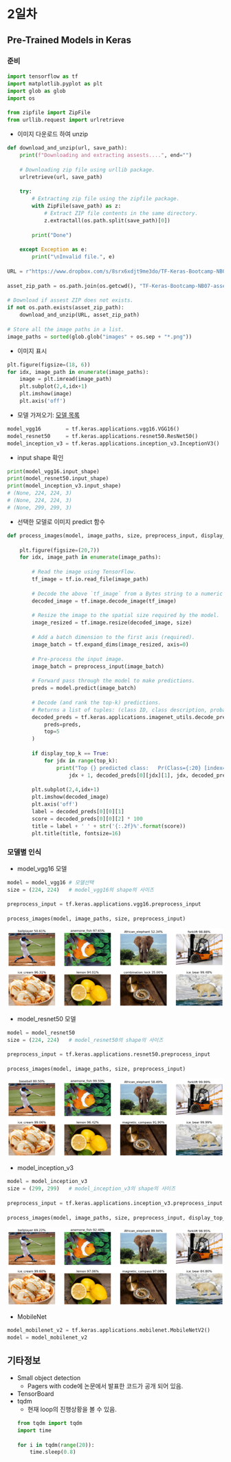 # 2일차

## Pre-Trained Models in Keras
### 준비
```py
import tensorflow as tf
import matplotlib.pyplot as plt
import glob as glob
import os

from zipfile import ZipFile
from urllib.request import urlretrieve
```
+ 이미지 다운로드 하여 unzip
```py
def download_and_unzip(url, save_path):
    print(f"Downloading and extracting assests....", end="")

    # Downloading zip file using urllib package.
    urlretrieve(url, save_path)

    try:
        # Extracting zip file using the zipfile package.
        with ZipFile(save_path) as z:
            # Extract ZIP file contents in the same directory.
            z.extractall(os.path.split(save_path)[0])

        print("Done")

    except Exception as e:
        print("\nInvalid file.", e)

URL = r"https://www.dropbox.com/s/8srx6xdjt9me3do/TF-Keras-Bootcamp-NB07-assets.zip?dl=1"

asset_zip_path = os.path.join(os.getcwd(), "TF-Keras-Bootcamp-NB07-assets.zip")

# Download if assest ZIP does not exists.
if not os.path.exists(asset_zip_path):
    download_and_unzip(URL, asset_zip_path)

# Store all the image paths in a list.
image_paths = sorted(glob.glob("images" + os.sep + "*.png"))
```
+ 이미지 표시
```py
plt.figure(figsize=(18, 6))
for idx, image_path in enumerate(image_paths):
    image = plt.imread(image_path)
    plt.subplot(2,4,idx+1)
    plt.imshow(image)
    plt.axis('off')
```
+ 모델 가져오기: [모델 목록](https://www.tensorflow.org/api_docs/python/tf/keras/applications/MobileNet?_gl=1*aauqlt*_up*MQ..*_ga*MTgyMjgxODU2NS4xNzEzMjM5NzIx*_ga_W0YLR4190T*MTcxMzIzOTcyMC4xLjAuMTcxMzIzOTcyMC4wLjAuMA..)
```py
model_vgg16        = tf.keras.applications.vgg16.VGG16()
model_resnet50     = tf.keras.applications.resnet50.ResNet50()
model_inception_v3 = tf.keras.applications.inception_v3.InceptionV3()
```
+ input shape 확인
```py
print(model_vgg16.input_shape)
print(model_resnet50.input_shape)
print(model_inception_v3.input_shape)
# (None, 224, 224, 3)
# (None, 224, 224, 3)
# (None, 299, 299, 3)
```
+ 선택한 모델로 이미지 predict 함수
```py
def process_images(model, image_paths, size, preprocess_input, display_top_k=False, top_k=2):

    plt.figure(figsize=(20,7))
    for idx, image_path in enumerate(image_paths):

        # Read the image using TensorFlow.
        tf_image = tf.io.read_file(image_path)

        # Decode the above `tf_image` from a Bytes string to a numeric Tensor.
        decoded_image = tf.image.decode_image(tf_image)

        # Resize the image to the spatial size required by the model.
        image_resized = tf.image.resize(decoded_image, size)

        # Add a batch dimension to the first axis (required).
        image_batch = tf.expand_dims(image_resized, axis=0)

        # Pre-process the input image.
        image_batch = preprocess_input(image_batch)

        # Forward pass through the model to make predictions.
        preds = model.predict(image_batch)

        # Decode (and rank the top-k) predictions.
        # Returns a list of tuples: (class ID, class description, probability)
        decoded_preds = tf.keras.applications.imagenet_utils.decode_predictions(
            preds=preds,
            top=5
        )

        if display_top_k == True:
            for jdx in range(top_k):
                print("Top {} predicted class:   Pr(Class={:20} [index={:4}]) = {:5.2f}".format(
                    jdx + 1, decoded_preds[0][jdx][1], jdx, decoded_preds[0][jdx][2] * 100))

        plt.subplot(2,4,idx+1)
        plt.imshow(decoded_image)
        plt.axis('off')
        label = decoded_preds[0][0][1]
        score = decoded_preds[0][0][2] * 100
        title = label + ' ' + str('{:.2f}%'.format(score))
        plt.title(title, fontsize=16)
```
### 모델별 인식
+ model_vgg16 모델
```py
model = model_vgg16 # 모델선택
size = (224, 224)   # model_vgg16의 shape의 사이즈

preprocess_input = tf.keras.applications.vgg16.preprocess_input

process_images(model, image_paths, size, preprocess_input)
```
![model_vgg16](./images/model_vgg16.png)
+ model_resnet50 모델
```py
model = model_resnet50
size = (224, 224)   # model_resnet50의 shape의 사이즈

preprocess_input = tf.keras.applications.resnet50.preprocess_input

process_images(model, image_paths, size, preprocess_input)
```
![model_resnet50](./images/model_resnet50.png)

+ model_inception_v3
```py
model = model_inception_v3
size = (299, 299)   # model_inception_v3의 shape의 사이즈

preprocess_input = tf.keras.applications.inception_v3.preprocess_input

process_images(model, image_paths, size, preprocess_input, display_top_k=True)
```
![model_inception_v3](./images/model_inception_v3.png)

+ MobileNet
```py
model_mobilenet_v2 = tf.keras.applications.mobilenet.MobileNetV2()
model = model_mobilenet_v2
```

## 기타정보
+ Small object detection
    + Pagers with code에 논문에서 발표한 코드가 공개 되어 있음.
+ TensorBoard
+ tqdm
    + 현재 loop의 진행상황을 볼 수 있음.
    ```py
    from tqdm import tqdm
    import time

    for i in tqdm(range(20)):
        time.sleep(0.8)
    ```

